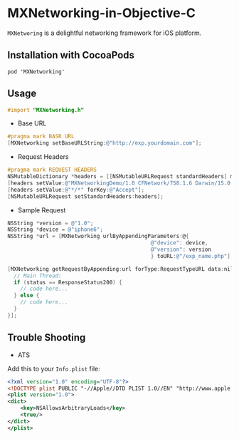 # MXNetworking-in-Objective-C

`MXNetworing` is a delightful networking framework for iOS platform.

## Installation with CocoaPods

```
pod 'MXNetworking'
```

## Usage

```objective-c
#import "MXNetworking.h"
```

* Base URL

```objective-c
#pragma mark BASR URL
[MXNetworking setBaseURLString:@"http://exp.yourdomain.com"];
```

* Request Headers

```objective-c
#pragma mark REQUEST HEADERS
NSMutableDictionary *headers = [[NSMutableURLRequest standardHeaders] mutableCopy];
[headers setValue:@"MXNetworkingDemo/1.0 CFNetwork/758.1.6 Darwin/15.0.0" forKey:@"User-Agent"];
[headers setValue:@"*/*" forKey:@"Accept"];
[NSMutableURLRequest setStandardHeaders:headers];
```

* Sample Request

```objective-c
NSString *version = @"1.0";
NSString *device = @"iphone6";
NSString *url = [MXNetworking urlByAppendingParameters:@{
                                             @"device": device,
                                             @"version": version
                                             } toURL:@"/exp_name.php"];

[MXNetworking getRequestByAppending:url forType:RequestTypeURL data:nil callback:^(ResponseStatus status, id responseObject, NSError *error) {
  // Main Thread:
  if (status == ResponseStatus200) {
    // code here...
  } else {
    // code here...
  }
}];
```

## Trouble Shooting

* ATS

Add this to your `Info.plist` file:

```xml
<?xml version="1.0" encoding="UTF-8"?>
<!DOCTYPE plist PUBLIC "-//Apple//DTD PLIST 1.0//EN" "http://www.apple.com/DTDs/PropertyList-1.0.dtd">
<plist version="1.0">
<dict>
	<key>NSAllowsArbitraryLoads</key>
	<true/>
</dict>
</plist>
```
